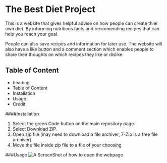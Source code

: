 # The Best Diet Project

This is a website that gives helpful advise on how people can create thier own diet. By informing nutritious facts and reccomending recipes that can help you reach your goal.

People can also save recipes and information for later use. The website will also have a like button and a comment section which enables people to share their thoughts on which recipes they like or dislike.

## Table of Content
* heading
* Table of Content
* Installation
* Usage
* Credit

####Installation
1. Select the green Code button on the main repository page.
1. Select Download ZIP.
1. Open zip file (may need to download a file archiver, 7-Zip is a free file archiver)
1. Move the file inside zip file to a file of your choosing

###Usage
![A ScreenShot of how to open the webpage]()
